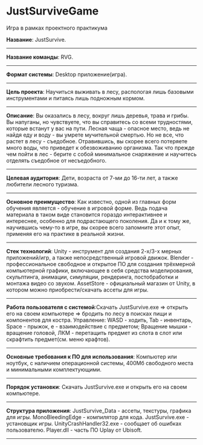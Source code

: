 # JustSurviveGame
Игра в рамках проектного практикума

**Название**: JustSurvive.
***
**Название команды**: RVG.
***
**Формат системы**: Desktop приложение(игра).
***
**Цель проекта**: Научиться выживать в лесу, распологая лишь базовыми инструментами и питаясь лишь подножным кормом.
***
**Описание**: Вы оказались в лесу, вокруг лишь деревья, трава и грибы. Вы напуганы, но чувствуете, что вы справитесь со всеми трудностями, которые встанут у вас на пути. Лесная чаща - опасное место, ведь не найдя еду и воду - вы умрете мучительной смертью. Но не все, что растет в лесу - съедобное. Отравившись, вы скорее всего потеряете много воды, что приведет к обезвоживанию организма. Так что прежде чем пойти в лес - берите с собой минимальное снаряжение и научитесь отделять съедобное от несъедобного.
***
**Целевая аудитория**: Дети, возраста от 7-ми до 16-ти лет, а также любители лесного туризма.
***
**Основное преимущество**: Как известно, одной из главных форм обучения является - обучение в игровой форме. Ведь подача материала в таком виде становится гораздо интерактивнее и интереснее, особенно для подрастающего поколения. Да и к тому же, научившись чему-то в игре, вы скорее всего запомните этот опыт, применяя его на практике в реальной жизни.
***
**Стек технологий**: Unity - инструмент для создания 2-х/3-x мерных приложений/игр, а также непосредственный игровой движок. Blender - профессиональное cвободное и открытое ПО для создания трёхмерной компьютерной графики, включающее в себя средства моделирования, скульптинга, анимации, симуляции, рендеринга, постобработки и монтажа видео со звуком. AssetStore - официальный магазин от Unity, в котором можно приобрести/скачать ассеты для игры.
***
**Работа пользователя с системой**:Скачать JustSurvive.exe => открыть его на своем компьютере => бродить по лесу в поисках пищи и компонентов для костра. Управление: WASD - ходить, Tab - инвентарь, Space - прыжок, e - взаимодействие с предметом; Вращение мышки - вращение головой, ЛКМ - перетащить предмет из слота в слот или скрафтить предмет(см. меню крафтов).
***
**Основные требования к ПО для использования**: Компьютер или ноутбук, с наличием операционной системы, 400Мб свободного места и минимальными комплектующими.
***
**Порядок установки**: Скачать JustSurvive.exe и открыть его на своем компьютере.
***
**Структура приложения**: JustSurvive_Data - ассеты, текстуры, графика для игры. MonoBleedingEdge - компилятор для кода. JustSurvive.exe - установщик игры. UnityCrashHandler32.exe - сообщает об ошибках пользователю. Player.dll - часть ПО Uplay от Ubisoft.
***
